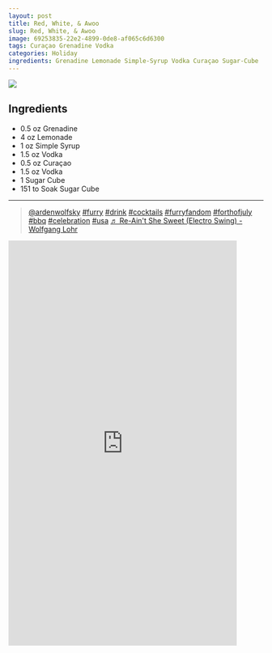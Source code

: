 ```yaml
---
layout: post
title: Red, White, & Awoo
slug: Red, White, & Awoo
image: 69253835-22e2-4899-0de8-af065c6d6300
tags: Curaçao Grenadine Vodka
categories: Holiday
ingredients: Grenadine Lemonade Simple-Syrup Vodka Curaçao Sugar-Cube
---
```

<div class="drink-image-post"><img src="{{ site.cdn }}{{ page.image }}/public"></div>

## Ingredients
* 0.5 oz Grenadine
* 4 oz Lemonade
* 1 oz Simple Syrup
* 1.5 oz Vodka
* 0.5 oz Curaçao
* 1.5 oz Vodka
* 1 Sugar Cube
* 151 to Soak Sugar Cube

<hr>

<div class="drink-media">
<blockquote class="tiktok-embed" cite="https://www.tiktok.com/@ardenwolfsky/video/7116561612617780526" data-video-id="7116561612617780526" style="max-width: 605px;min-width: 325px;"> <section> <a target="_blank" title="@ardenwolfsky" href="https://www.tiktok.com/@ardenwolfsky?refer=embed" rel="noopener">@ardenwolfsky</a> <a title="furry" target="_blank" href="https://www.tiktok.com/tag/furry?refer=embed" rel="noopener">#furry</a> <a title="drink" target="_blank" href="https://www.tiktok.com/tag/drink?refer=embed" rel="noopener">#drink</a> <a title="cocktails" target="_blank" href="https://www.tiktok.com/tag/cocktails?refer=embed" rel="noopener">#cocktails</a> <a title="furryfandom" target="_blank" href="https://www.tiktok.com/tag/furryfandom?refer=embed" rel="noopener">#furryfandom</a> <a title="forthofjuly" target="_blank" href="https://www.tiktok.com/tag/forthofjuly?refer=embed" rel="noopener">#forthofjuly</a> <a title="bbq" target="_blank" href="https://www.tiktok.com/tag/bbq?refer=embed" rel="noopener">#bbq</a> <a title="celebration" target="_blank" href="https://www.tiktok.com/tag/celebration?refer=embed" rel="noopener">#celebration</a> <a title="usa" target="_blank" href="https://www.tiktok.com/tag/usa?refer=embed" rel="noopener">#usa</a> <a target="_blank" title="♬ Re-Ain't She Sweet (Electro Swing) - Wolfgang Lohr" href="https://www.tiktok.com/music/Re-Ain't-She-Sweet-Electro-Swing-6860210479415953410?refer=embed" rel="noopener">♬ Re-Ain't She Sweet (Electro Swing) - Wolfgang Lohr</a> </section> </blockquote> <script async="" src="https://www.tiktok.com/embed.js"></script>

<div class="youtube-iframe"><iframe width="451" height="801" src="https://www.youtube.com/embed/h0QXdhdwerM" title="" frameborder="0" allow="accelerometer; autoplay; clipboard-write; encrypted-media; gyroscope; picture-in-picture; web-share" allowfullscreen=""></iframe></div>
</div>
